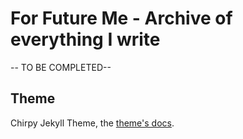 # For Future Me - Archive of everything I write 

-- TO BE COMPLETED--

## Theme
Chirpy Jekyll Theme, the [theme's docs](https://github.com/cotes2020/jekyll-theme-chirpy#documentation).
